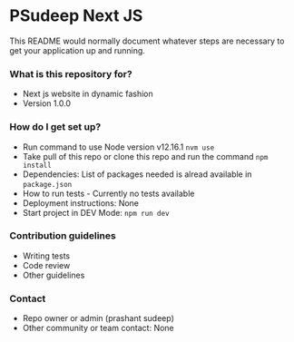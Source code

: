 # PSudeep Next JS #

This README would normally document whatever steps are necessary to get your application up and running.

### What is this repository for? ###

* Next js website in dynamic fashion
* Version 1.0.0

### How do I get set up? ###

* Run command to use Node version v12.16.1 `nvm use`
* Take pull of this repo or clone this repo and run the command `npm install`
* Dependencies: List of packages needed is alread available in `package.json`
* How to run tests - Currently no tests available
* Deployment instructions: None
* Start project in DEV Mode: `npm run dev`

### Contribution guidelines ###

* Writing tests
* Code review
* Other guidelines

### Contact ###

* Repo owner or admin (prashant sudeep)
* Other community or team contact: None
